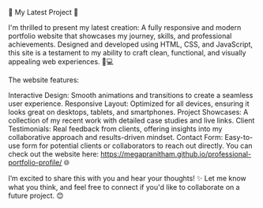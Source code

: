 🌟 My Latest Project 🚀

I'm thrilled to present my latest creation: A fully responsive and modern portfolio website that showcases my journey, skills, and professional achievements. Designed and developed using HTML, CSS, and JavaScript, this site is a testament to my ability to craft clean, functional, and visually appealing web experiences. 🎨💻

The website features:

Interactive Design: Smooth animations and transitions to create a seamless user experience.
Responsive Layout: Optimized for all devices, ensuring it looks great on desktops, tablets, and smartphones.
Project Showcases: A collection of my recent work with detailed case studies and live links.
Client Testimonials: Real feedback from clients, offering insights into my collaborative approach and results-driven mindset.
Contact Form: Easy-to-use form for potential clients or collaborators to reach out directly.
You can check out the website here: https://megapranitham.github.io/professional-portfolio-profile/ 🌐

I’m excited to share this with you and hear your thoughts! ✨ Let me know what you think, and feel free to connect if you'd like to collaborate on a future project. 😊

